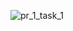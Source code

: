 

![pr_1_task_1](https://github.com/IamMayurAmbaliya/My-Flutter-Project/assets/133774622/a5c3049a-25bc-43d3-94e2-97b182efd564)
